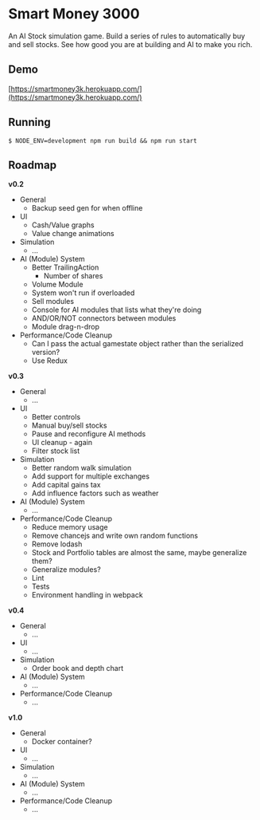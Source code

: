 # Smart Money 3000

An AI Stock simulation game. Build a series of rules to automatically buy and sell stocks. See how good you are at building and AI to make you rich.


## Demo
[https://smartmoney3k.herokuapp.com/](https://smartmoney3k.herokuapp.com/)


## Running
```
$ NODE_ENV=development npm run build && npm run start
```

## Roadmap

**v0.2**

* General
  * Backup seed gen for when offline
* UI
  * Cash/Value graphs
  * Value change animations
* Simulation
  * ...
* AI (Module) System
  * Better TrailingAction
    * Number of shares
  * Volume Module
  * System won't run if overloaded
  * Sell modules
  * Console for AI modules that lists what they're doing
  * AND/OR/NOT connectors between modules
  * Module drag-n-drop
* Performance/Code Cleanup
  * Can I pass the actual gamestate object rather than the serialized version?
  * Use Redux

**v0.3**
* General
  * ...
* UI
  * Better controls
  * Manual buy/sell stocks
  * Pause and reconfigure AI methods
  * UI cleanup - again
  * Filter stock list
* Simulation
  * Better random walk simulation
  * Add support for multiple exchanges
  * Add capital gains tax
  * Add influence factors such as weather
* AI (Module) System
  * ...
* Performance/Code Cleanup
  * Reduce memory usage
  * Remove chancejs and write own random functions
  * Remove lodash
  * Stock and Portfolio tables are almost the same, maybe generalize them?
  * Generalize modules?
  * Lint
  * Tests
  * Environment handling in webpack

**v0.4**
* General
  * ...
* UI
  * ...
* Simulation
  * Order book and depth chart
* AI (Module) System
  * ...
* Performance/Code Cleanup
  * ...

**v1.0**

* General
  * Docker container?
* UI
  * ...
* Simulation
  * ...
* AI (Module) System
  * ...
* Performance/Code Cleanup
  * ...